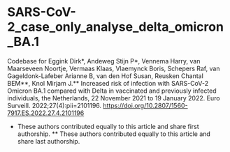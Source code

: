 # SARS-CoV-2_case_only_analyse_delta_omicron_BA.1
Codebase for Eggink Dirk*, Andeweg Stijn P*, Vennema Harry, van Maarseveen Noortje, Vermaas Klaas, Vlaemynck Boris, Schepers Raf, van Gageldonk-Lafeber Arianne B, van den Hof Susan, Reusken Chantal BEM**, Knol Mirjam J.** Increased risk of infection with SARS-CoV-2 Omicron BA.1 compared with Delta in vaccinated and previously infected individuals, the Netherlands, 22 November 2021 to 19 January 2022. Euro Surveill. 2022;27(4):pii=2101196. https://doi.org/10.2807/1560-7917.ES.2022.27.4.2101196

* These authors contributed equally to this article and share first authorship.
** These authors contributed equally to this article and share last authorship.
